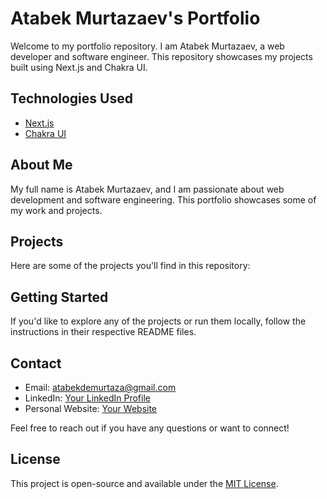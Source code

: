 # Atabek Murtazaev's Portfolio

Welcome to my portfolio repository. I am Atabek Murtazaev, a web developer and software engineer. This repository showcases my projects built using Next.js and Chakra UI.

## Technologies Used

- [Next.js](https://nextjs.org/)
- [Chakra UI](https://chakra-ui.com/)

## About Me

My full name is Atabek Murtazaev, and I am passionate about web development and software engineering. This portfolio showcases some of my work and projects.

## Projects

Here are some of the projects you'll find in this repository:

## Getting Started

If you'd like to explore any of the projects or run them locally, follow the instructions in their respective README files.

## Contact

- Email: atabekdemurtaza@gmail.com
- LinkedIn: [Your LinkedIn Profile](https://www.linkedin.com/in/atabekdemurtaza/)
- Personal Website: [Your Website](https://www.atabekdemurtaza.uz/)

Feel free to reach out if you have any questions or want to connect!

## License

This project is open-source and available under the [MIT License](LICENSE).
